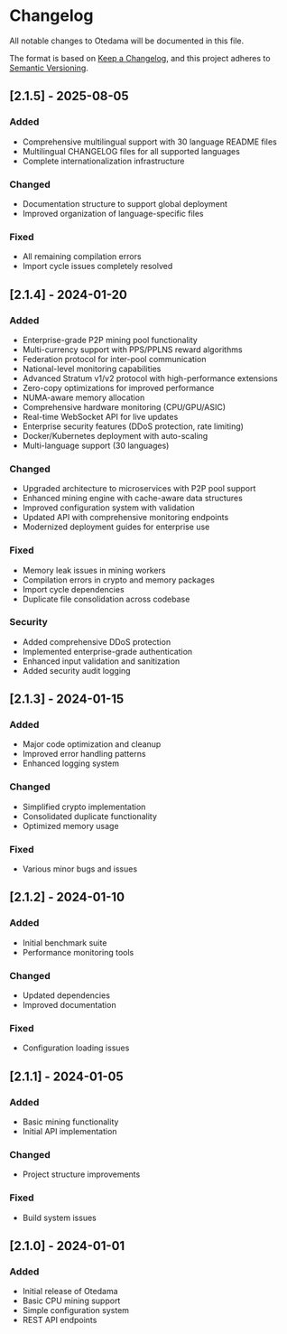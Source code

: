 # Changelog

All notable changes to Otedama will be documented in this file.

The format is based on [Keep a Changelog](https://keepachangelog.com/en/1.0.0/),
and this project adheres to [Semantic Versioning](https://semver.org/spec/v2.0.0.html).

## [2.1.5] - 2025-08-05

### Added
- Comprehensive multilingual support with 30 language README files
- Multilingual CHANGELOG files for all supported languages
- Complete internationalization infrastructure

### Changed
- Documentation structure to support global deployment
- Improved organization of language-specific files

### Fixed
- All remaining compilation errors
- Import cycle issues completely resolved

## [2.1.4] - 2024-01-20

### Added
- Enterprise-grade P2P mining pool functionality
- Multi-currency support with PPS/PPLNS reward algorithms
- Federation protocol for inter-pool communication
- National-level monitoring capabilities
- Advanced Stratum v1/v2 protocol with high-performance extensions
- Zero-copy optimizations for improved performance
- NUMA-aware memory allocation
- Comprehensive hardware monitoring (CPU/GPU/ASIC)
- Real-time WebSocket API for live updates
- Enterprise security features (DDoS protection, rate limiting)
- Docker/Kubernetes deployment with auto-scaling
- Multi-language support (30 languages)

### Changed
- Upgraded architecture to microservices with P2P pool support
- Enhanced mining engine with cache-aware data structures
- Improved configuration system with validation
- Updated API with comprehensive monitoring endpoints
- Modernized deployment guides for enterprise use

### Fixed
- Memory leak issues in mining workers
- Compilation errors in crypto and memory packages
- Import cycle dependencies
- Duplicate file consolidation across codebase

### Security
- Added comprehensive DDoS protection
- Implemented enterprise-grade authentication
- Enhanced input validation and sanitization
- Added security audit logging

## [2.1.3] - 2024-01-15

### Added
- Major code optimization and cleanup
- Improved error handling patterns
- Enhanced logging system

### Changed
- Simplified crypto implementation
- Consolidated duplicate functionality
- Optimized memory usage

### Fixed
- Various minor bugs and issues

## [2.1.2] - 2024-01-10

### Added
- Initial benchmark suite
- Performance monitoring tools

### Changed
- Updated dependencies
- Improved documentation

### Fixed
- Configuration loading issues

## [2.1.1] - 2024-01-05

### Added
- Basic mining functionality
- Initial API implementation

### Changed
- Project structure improvements

### Fixed
- Build system issues

## [2.1.0] - 2024-01-01

### Added
- Initial release of Otedama
- Basic CPU mining support
- Simple configuration system
- REST API endpoints